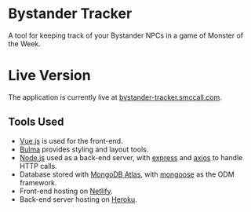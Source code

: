 # Bystander Tracker

A tool for keeping track of your Bystander NPCs in a game of Monster of the Week.

# Live Version

The application is currently live at [bystander-tracker.smccall.com](bystander-tracker.smccall.com).

## Tools Used

- [Vue.js](https://vuejs.org) is used for the front-end.
- [Bulma](https://bulma.io) provides styling and layout tools.
- [Node.js](https://nodejs.org) used as a back-end server, with [express](https://expressjs.com/) and [axios](https://github.com/axios/axios) to handle HTTP calls.
- Database stored with [MongoDB Atlas](https://www.mongodb.com/cloud/atlas), with [mongoose](https://mongoosejs.com/) as the ODM framework.
- Front-end hosting on [Netlify](https://www.netlify.com/).
- Back-end server hosting on [Heroku](https://www.heroku.com).

